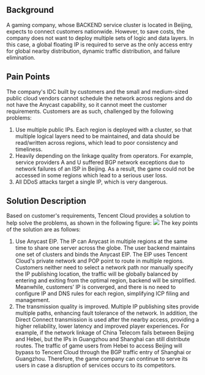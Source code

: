 ## Background
A gaming company, whose BACKEND service cluster is located in Beijing, expects to connect customers nationwide. However, to save costs, the company does not want to deploy multiple sets of logic and data layers. In this case, a global floating IP is required to serve as the only access entry for global nearby distribution, dynamic traffic distribution, and failure elimination.

## Pain Points
The company's IDC built by customers and the small and medium-sized public cloud vendors cannot schedule the network across regions and do not have the Anycast capability, so it cannot meet the customer requirements. Customers are as such, challenged by the following problems:
1. Use multiple public IPs. Each region is deployed with a cluster, so that multiple logical layers need to be maintained, and data should be read/written across regions, which lead to poor consistency and timeliness.
2. Heavily depending on the linkage quality from operators. For example, service providers A and U suffered BGP network exceptions due to network failures of an ISP in Beijing. As a result, the game could not be accessed in some regions which lead to a serious user loss.
3. All DDoS attacks target a single IP, which is very dangerous.

## Solution Description
Based on customer's requirements, Tencent Cloud provides a solution to help solve the problems, as shown in the following figure:
![](https://main.qcloudimg.com/raw/20577137db9f0cb70cddd0f051d1bd60.png)
The key points of the solution are as follows:
1. Use Anycast EIP. The IP can Anycast in multiple regions at the same time to share one server across the globe.
The user backend maintains one set of clusters and binds the Anycast EIP. The EIP uses Tencent Cloud's private network and POP point to route in multiple regions.
Customers neither need to select a network path nor manually specify the IP publishing location, the traffic will be globally balanced by entering and exiting from the optimal region, backend will be simplified. Meanwhile, customers’ IP is converged, and there is no need to configure IP and DNS rules for each region, simplifying ICP filing and management.
2. The transmission quality is improved.
Multiple IP publishing sites provide multiple paths, enhancing fault tolerance of the network. In addition, the Direct Connect transmission is used after the nearby access, providing a higher reliability, lower latency and improved player experiences. For example, if the network linkage of China Telecom fails between Beijing and Hebei, but the IPs in Guangzhou and Shanghai can still distribute routes. The traffic of game users from Hebei to access Beijing will bypass to Tencent Cloud through the BGP traffic entry of Shanghai or Guangzhou. Therefore, the game company can continue to serve its users in case a disruption of services occurs to its competitors.
